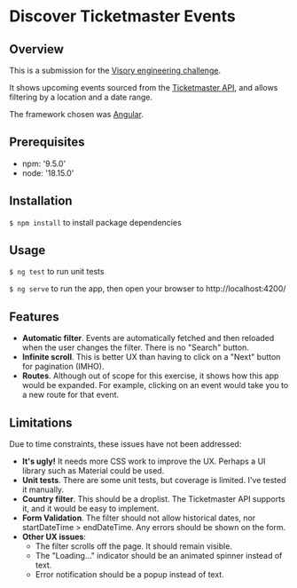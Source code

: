 # Discover Ticketmaster Events

## Overview

This is a submission for the [Visory engineering challenge](https://github.com/VisoryPlatform/engineering-challenge).

It shows upcoming events sourced from the [Ticketmaster API](https://developer.ticketmaster.com/api-explorer/v2/), and allows filtering by a location and a date range. 

The framework chosen was [Angular](https://angular.io/).

## Prerequisites

* npm: '9.5.0'
* node: '18.15.0'

## Installation

<code>$ npm install</code> to install package dependencies

## Usage

<code>$ ng test</code> to run unit tests

<code>$ ng serve</code> to run the app, then open your browser to http://localhost:4200/

## Features

* **Automatic filter**. Events are automatically fetched and then reloaded when the user changes the filter.  There is no "Search" button.
* **Infinite scroll**. This is better UX than having to click on a "Next" button for pagination (IMHO).
* **Routes**. Although out of scope for this exercise, it shows how this app would be expanded.  For example, clicking on an event would take you to a new route for that event. 

## Limitations

Due to time constraints, these issues have not been addressed:

* **It's ugly!** It needs more CSS work to improve the UX.  Perhaps a UI library such as Material could be used.
* **Unit tests**. There are some unit tests, but coverage is limited.  I've tested it manually.
* **Country filter**. This should be a droplist.  The Ticketmaster API supports it, and it would be easy to implement.
* **Form Validation**. The filter should not allow historical dates, nor startDateTime > endDateTime.  Any errors should be shown on the form.
* **Other UX issues**:
  * The filter scrolls off the page.  It should remain visible.
  * The "Loading..." indicator should be an animated spinner instead of text.
  * Error notification should be a popup instead of text. 
